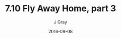 ---
title: '7.10 Fly Away Home, part 3'
alt: 'Mysteries of the Arcana'
date: '2016-08-08'
author: 'J Gray'
artist: 'Sarrah Wilkinson'
chapter: '7 Tales of the Arcana'
filler: false
---